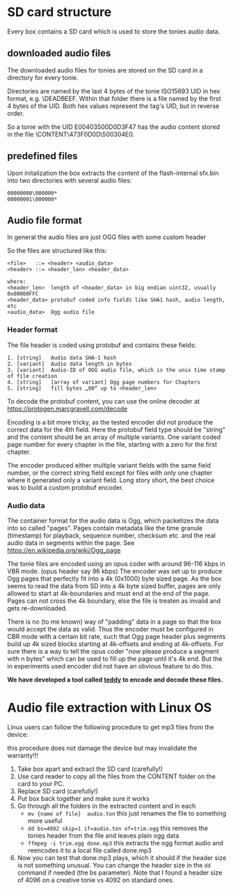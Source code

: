 # SD card structure
Every box contains a SD card which is used to store the tonies audio data.

## downloaded audio files
The downloaded audio files for tonies are stored on the SD card in a directory for every tonie.

Directories are named by the last 4 bytes of the tonie ISO15693 UID in hex format, e.g. <SD>\DEADBEEF.
Within that folder there is a file named by the first 4 bytes of the UID.
Both hex values represent the tag's UID, but in reverse order.

So a tonie with the UID E00403500D0D3F47 has the audio content stored in the file <SD>\CONTENT\473F0D0D\500304E0.

## predefined files
Upon initalization the box extracts the content of the flash-internal sfx.bin into two directories with several audio files:

    00000000\000000*
    00000001\000000*

## Audio file format
In general the audio files are just OGG files with some custom header

So the files are structured like this:

    <file>   ::= <header> <audio_data>
    <header> ::= <header_len> <header_data>
    
    where:
    <header_len>  length of <header_data> in big endian uint32, usually 0x00000FFC
    <header_data> protobuf coded info fields like SHA1 hash, audio length, etc
    <audio_data>  Ogg audio file

### Header format

The file header is coded using protobuf and contains these fields:

    1. [string]   Audio data SHA-1 hash
    2. [variant]  Audio data length in bytes
    3. [variant]  Audio-ID of OGG audio file, which is the unix time stamp of file creation
    4. [string]   [array of variant] Ogg page numbers for Chapters
    5. [string]   fill bytes „00“ up to <header_len>
   
To decode the protobuf content, you can use the online decoder at https://protogen.marcgravell.com/decode

Encoding is a bit more tricky, as the tested encoder did not produce the correct data for the 4th field.
Here the protobuf field type should be "string" and the content should be an array of multiple variants.
One variant coded page number for every chapter in the file, starting with a zero for the first chapter.

The encoder produced either multiple variant fields with the same field number, or the correct string field
except for files with only one chapter where it generated only a variant field.
Long story short, the best choice was to build a custom protobuf encoder.

### Audio data

The container format for the audio data is Ogg, which packetizes the data into so called "pages".
Pages contain metadata like the time granule (timestamp) for playback, sequence number, checksum etc. and
the real audio data in segments within the page.
See https://en.wikipedia.org/wiki/Ogg_page

The tonie files are encoded using an opus coder with around 96-116 kbps in VBR mode. (opus header say 96 kbps)
The encoder was set up to produce Ogg pages that perfectly fit into a 4k (0x1000) byte sized page.
As the box seems to read the data from SD into a 4k byte sized buffer, pages are only
allowed to start at 4k-boundaries and must end at the end of the page. Pages can not cross the 4k boundary, 
else the file is treaten as invalid and gets re-downloaded.

There is no (to me known) way of "padding" data in a page so that the box would accept the data as valid.
Thus the encoder must be configured in CBR mode with a certain bit rate, such that Ogg page header plus segments
build up 4k sized blocks starting at 4k-offsets and ending at 4k-offsets.
For sure there is a way to tell the opus coder "now please produce a segment with n bytes" which can be
used to fill up the page until it's 4k end.
But the in experiments used encoder did not have an obvious feature to do this.

**We have developed a tool called [teddy](https://github.com/toniebox-reverse-engineering/teddy) to encode and decode these files.**

# Audio file extraction with Linux OS

Linux users can follow the following procedure to get mp3 files from the device:

this procedure does not damage the device but may invalidate the warranty!!!

1. Take box apart and extract the SD card (carefully!)
2. Use card reader to copy all the files from the CONTENT folder on the card to your PC.
3. Replace SD card (carefully!)
4. Put box back together and make sure it works
5. Go through all the folders in the extracted content and in each
    - `mv {name of file}  audio.ton` this just renames the file to something more useful
    - `dd bs=4092 skip=1 if=audio.ton of=trim.ogg` this removes the tonies header from the file and leaves plain ogg data
    - `ffmpeg -i trim.ogg done.mp3` this extracts the ogg format audio and reencodes it to a local file called done.mp3
6. Now you can test that done.mp3 plays, which it should if the header size is not something unusual. You can change the header size in the `dd` command if needed (the bs parameter). Note that I found a header size of 4096 on a creative tonie vs 4092 on standard ones.
